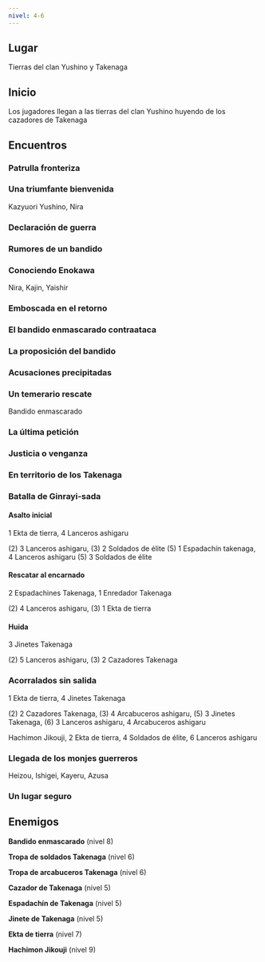 ```yaml
---
nivel: 4-6
---
```


## Lugar

Tierras del clan Yushino y Takenaga

## Inicio

Los jugadores llegan a las tierras del clan Yushino huyendo de los cazadores de Takenaga

## Encuentros

### Patrulla fronteriza

### Una triumfante bienvenida

Kazyuori Yushino, Nira

### Declaración de guerra

### Rumores de un bandido

### Conociendo Enokawa

Nira, Kajin, Yaishir

### Emboscada en el retorno

### El bandido enmascarado contraataca

### La proposición del bandido

### Acusaciones precipitadas

### Un temerario rescate

Bandido enmascarado

### La última petición

### Justicia o venganza

### En territorio de los Takenaga

### Batalla de Ginrayi-sada

#### Asalto inicial

1 Ekta de tierra, 4 Lanceros ashigaru

(2) 3 Lanceros ashigaru, (3) 2 Soldados de élite (5) 1 Espadachín takenaga, 4 Lanceros ashigaru (5) 3 Soldados de élite

#### Rescatar al encarnado

2 Espadachines Takenaga, 1 Enredador Takenaga

(2) 4 Lanceros ashigaru, (3) 1 Ekta de tierra

#### Huida

3 Jinetes Takenaga

(2) 5 Lanceros ashigaru, (3) 2 Cazadores Takenaga

### Acorralados sin salida

1 Ekta de tierra, 4 Jinetes Takenaga

(2) 2 Cazadores Takenaga, (3) 4 Arcabuceros ashigaru, (5) 3 Jinetes Takenaga, (6) 3 Lanceros ashigaru, 4 Arcabuceros ashigaru

Hachimon Jikouji, 2 Ekta de tierra, 4 Soldados de élite, 6 Lanceros ashigaru

### Llegada de los monjes guerreros

Heizou, Ishigei, Kayeru, Azusa

### Un lugar seguro

## Enemigos

**Bandido enmascarado** (nivel 8)

**Tropa de soldados Takenaga** (nivel 6)

**Tropa de arcabuceros Takenaga** (nivel 6)

**Cazador de Takenaga** (nivel 5)

**Espadachín de Takenaga** (nivel 5)

**Jinete de Takenaga** (nivel 5)

**Ekta de tierra** (nivel 7)

**Hachimon Jikouji** (nivel 9)